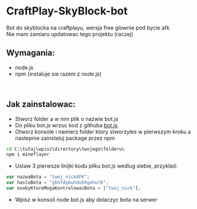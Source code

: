 # CraftPlay-SkyBlock-bot
Bot do skyblocka na craftplayu, wersja free glownie pod bycie afk<br>
Nie mam zamiaru updatowac tego projektu (raczej)<br>


## Wymagania:
- node.js
- npm (instaluje sie razem z node.js)
<br>

## Jak zainstalowac:
- Stworz folder a w nim plik o nazwie bot.js<br>
- Do pliku bot.js wrzuc kod z githuba [bot.js](bot.js)<br>
- Otworz konsole i namierz folder ktory stworzyles w pierwszym kroku a nastepnie zainstaluj package przez npm<br>

```bat
cd C:\tutaj\wpisz\directory\twojego\folderu\
npm i mineflayer
```

- Ustaw 3 pierwsze linijki kodu pliku bot.js wedlug siebie, przyklad:<br>

```js
var nazwaBota = "twoj_nickAFK";
var hasloBota = "gbhfdgbuhdubhgehurb";
var osobyKtoreMogaKontrolowacBota = ["twoj_nick"];
```

- Wpisz w konsoli node bot.js aby dolaczyc bota na serwer<br>
